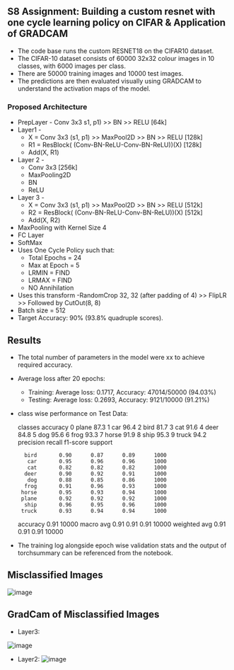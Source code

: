 ## S8 Assignment: Building a custom resnet with one cycle learning policy on CIFAR & Application of GRADCAM
- The code base runs the custom RESNET18 on the CIFAR10 dataset.
- The CIFAR-10 dataset consists of 60000 32x32 colour images in 10 classes, with 6000 images per class.
- There are 50000 training images and 10000 test images.
- The predictions are then evaluated visually using GRADCAM to understand the activation maps of the model.

### Proposed Architecture

- PrepLayer - Conv 3x3 s1, p1) >> BN >> RELU [64k]
- Layer1 -
  - X = Conv 3x3 (s1, p1) >> MaxPool2D >> BN >> RELU [128k]
  - R1 = ResBlock( (Conv-BN-ReLU-Conv-BN-ReLU))(X) [128k] 
  - Add(X, R1)
- Layer 2 -
  - Conv 3x3 [256k]
  - MaxPooling2D
  - BN
  - ReLU
- Layer 3 -
  - X = Conv 3x3 (s1, p1) >> MaxPool2D >> BN >> RELU [512k]
  - R2 = ResBlock( (Conv-BN-ReLU-Conv-BN-ReLU))(X) [512k]
  - Add(X, R2)
- MaxPooling with Kernel Size 4
- FC Layer 
- SoftMax
- Uses One Cycle Policy such that:
  - Total Epochs = 24
  - Max at Epoch = 5
  - LRMIN = FIND
  - LRMAX = FIND
  - NO Annihilation
- Uses this transform -RandomCrop 32, 32 (after padding of 4) >> FlipLR >> Followed by CutOut(8, 8)
- Batch size = 512
- Target Accuracy: 90% (93.8% quadruple scores). 

## Results
- The total number of parameters in the model were xx to achieve required accuracy.
- Average loss after 20 epochs:
  - Training: Average loss: 0.1717, Accuracy: 47014/50000 (94.03%)
  - Testing: Average loss: 0.2693, Accuracy: 9121/10000 (91.21%)

- class wise performance on Test Data:

  classes  accuracy
0   plane      87.3
1     car      96.4
2    bird      81.7
3     cat      91.6
4    deer      84.8
5     dog      95.6
6    frog      93.3
7   horse      91.9
8    ship      95.3
9   truck      94.2
              precision    recall  f1-score   support

        bird       0.90      0.87      0.89      1000
         car       0.95      0.96      0.96      1000
         cat       0.82      0.82      0.82      1000
        deer       0.90      0.92      0.91      1000
         dog       0.88      0.85      0.86      1000
        frog       0.91      0.96      0.93      1000
       horse       0.95      0.93      0.94      1000
       plane       0.92      0.92      0.92      1000
        ship       0.96      0.95      0.96      1000
       truck       0.93      0.94      0.94      1000

    accuracy                           0.91     10000
   macro avg       0.91      0.91      0.91     10000
weighted avg       0.91      0.91      0.91     10000

- The training log alongside epoch wise validation stats and the output of torchsummary can be referenced from the notebook.

## Misclassified Images

![image](https://user-images.githubusercontent.com/31410799/221162933-7cb988fc-824f-4739-889b-dab576eba7ce.png)

## GradCam of Misclassified Images

- Layer3:

![image](https://user-images.githubusercontent.com/31410799/221163016-d2fbdefe-5150-48e1-8a94-b89780ef234a.png)


- Layer2:
![image](https://user-images.githubusercontent.com/31410799/221163140-0759f9f7-9ca5-401f-90f3-d0fcaf3dacff.png)

